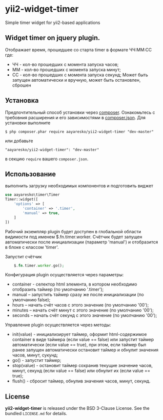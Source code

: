 # yii2-widget-timer
Simple timer widget for yii2-based applications

## Widget timer on jquery plugin.

Отображает время, прошедшее со старта timer в формате ЧЧ:ММ:СС где:
* ЧЧ - кол-во прошедших с момента запуска часов;
* ММ - кол-во прошедших с момента запуска минут;
* CC - кол-во прошедших с момента запуска секунд;
Может быть запущен автоматически и вручную, может быть остановлен, сброшен

## Установка

Предпочтительный способ установки через [composer](http://getcomposer.org/download/). Ознакомьтесь с требовния расширения и его зависимостями в [composer.json](https://github.com/aayaresko/yii2-widget-timer/blob/master/composer.json).
Для установки выполните

```
$ php composer.phar require aayaresko/yii2-widget-timer "dev-master"
```

или добавьте

```
"aayaresko/yii2-widget-timer": "dev-master"
```

в секцию ```require``` вашего `composer.json`.

## Использование

выполнить загрузку необходимых компонентов и подготовить виджет

```php
use aayaresko\timer\Timer
Timer::widget([
    'options' => [
        'container' => '.timer',
        'manual' => true,
    ]
])
```

Рабочий экземпляр plugin будет доступен в глобальной области видимости под именем $.fn.timer.worker.
Счётчик будет запущен автоматически после инициализации (параметр 'manual') и отобразится в блоке с классом 'timer'.

Запустит счётчик

```php
    $.fn.timer.worker.go();
```

Конфигурация plugin осуществляется через параметры:
* container - селектор html элемента, в котором необходимо отобразить таймер (по умолчанию '.timer');
* manual – запустить таймер сразу же после инициализации (по умолчанию false);
* hours – начать счёт часов с этого значение (по умолчанию '00');
* minutes – начать счёт минут с этого значение (по умолчанию '00');
* seconds – начать счёт секунд с этого значение (по умолчанию '00');

Управление plugin осуществляется через методы:
* init(value) - инициализирует таймер, оформит html-содержимое container в виде таймера (если value == false) или запустит таймер автоматически (если value == true), при этом, если таймер был ранее запущен автоматически остановит таймер и обнулит значения часов, минут, сукунд;
* go() - запустит таймер;
* stop(value) - остановит таймер сохранив текущие значение часов, минут, секунд (если value == false) или обнулит их (если value == true);
* flush() - сбросит таймер, обнулив значения часов, минут, секунд.

## License
**yii2-widget-timer** is released under the BSD 3-Clause License. See the bundled `LICENSE.md` for details.